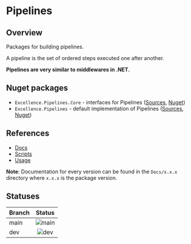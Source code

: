 # Pipelines

## Overview

Packages for building pipelines.

A pipeline is the set of ordered steps executed one after another.

**Pipelines are very similar to middlewares in .NET.**

## Nuget packages

 - `Excellence.Pipelines.Core` - interfaces for Pipelines ([Sources](./Excellence.Pipelines/Sources/Excellence.Pipelines.Core), [Nuget](https://www.nuget.org/packages/Excellence.Pipelines.Core/))
 - `Excellence.Pipelines` - default implementation of Pipelines ([Sources](./Excellence.Pipelines/Sources/Excellence.Pipelines), [Nuget](https://www.nuget.org/packages/Excellence.Pipelines/))

## References

  - [Docs](./Excellence.Pipelines/Docs)
  - [Scripts](./Excellence.Pipelines/Scripts)
  - [Usage](./Excellence.Pipelines/Nugets/Readme.md)


**Note**: Documentation for every version can be found in the `Docs/x.x.x` directory where `x.x.x` is the package version.

## Statuses

| Branch | Status |
|:------ |:------:|
| main   | ![main](https://badgen.net/github/checks/ExcellenceDevelopment/Excellence.Pipelines/main/build-and-test?label&cache=301) |
| dev    | ![dev](https://badgen.net/github/checks/ExcellenceDevelopment/Excellence.Pipelines/dev/build-and-test?label&cache=301)   |
